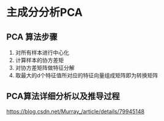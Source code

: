 # 主成分分析PCA
## PCA 算法步骤
1. 对所有样本进行中心化<br>
2. 计算样本的协方差矩<br>
3. 对协方差矩阵做特征分解<br>
4. 取最大的d个特征值所对应的特征向量组成矩阵即为转换矩阵<br>

## PCA算法详细分析以及推导过程
https://blog.csdn.net/Murray_/article/details/79945148
